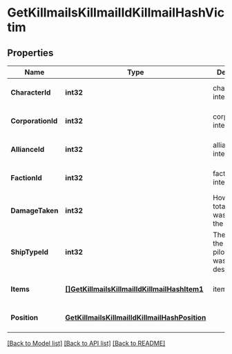 # GetKillmailsKillmailIdKillmailHashVictim

## Properties
Name | Type | Description | Notes
------------ | ------------- | ------------- | -------------
**CharacterId** | **int32** | character_id integer | [optional] [default to null]
**CorporationId** | **int32** | corporation_id integer | [optional] [default to null]
**AllianceId** | **int32** | alliance_id integer | [optional] [default to null]
**FactionId** | **int32** | faction_id integer | [optional] [default to null]
**DamageTaken** | **int32** | How much total damage was taken by the victim  | [default to null]
**ShipTypeId** | **int32** | The ship that the victim was piloting and was destroyed  | [default to null]
**Items** | [**[]GetKillmailsKillmailIdKillmailHashItem1**](get_killmails_killmail_id_killmail_hash_item_1.md) | items array | [optional] [default to null]
**Position** | [**GetKillmailsKillmailIdKillmailHashPosition**](get_killmails_killmail_id_killmail_hash_position.md) |  | [optional] [default to null]

[[Back to Model list]](../README.md#documentation-for-models) [[Back to API list]](../README.md#documentation-for-api-endpoints) [[Back to README]](../README.md)


